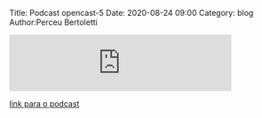 Title: Podcast opencast-5
Date: 2020-08-24 09:00
Category: blog
Author:Perceu Bertoletti

<iframe src="https://anchor.fm/opencast/embed/episodes/Dicas-de-Jogos-da-Steam-eijur1/a-a31epii" height="102px" width="400px" frameborder="0" scrolling="no"></iframe>

[link para o podcast](https://anchor.fm/opencast)